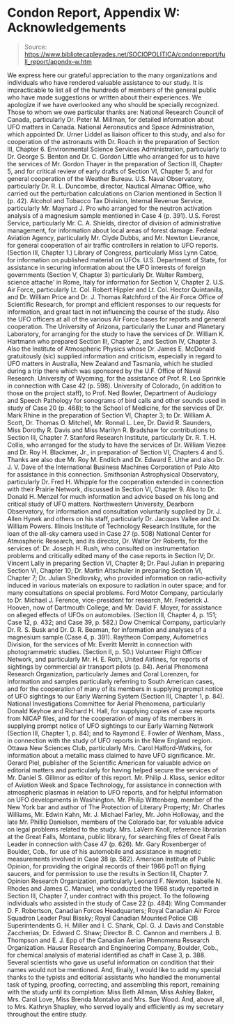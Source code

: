 # Condon Report, Appendix W: Acknowledgements

> Source: https://www.bibliotecapleyades.net/SOCIOPOLITICA/condonreport/full_report/appndx-w.htm

We express here our grateful appreciation to the many organizations and individuals who have rendered valuable assistance to our study. It is impracticable to list all of the hundreds of members of the general public who have made suggestions or written about their experiences. We apologize if we have overlooked any who should be specially recognized. Those to whom we owe particular thanks are:
National Research Council of Canada, particularly Dr. Peter M. Millman, for detailed information about UFO matters in Canada.
National Aeronautics and Space Administration, which appointed Dr. Urner Liddel as liaison officer to this study, and also for cooperation of the astronauts with Dr. Roach in the preparation of Section III, Chapter 6.
Environmental Science Services Administration, particularly to Dr. George S. Benton and Dr. C. Gordon Little who arranged for us to have the services of Mr. Gordon Thayer in the preparation of Section III, Chapter 5, and for critical review of early drafts of Section VI, Chapter 5; and for general cooperation of the Weather Bureau.
U.S. Naval Observatory, particularly Dr. R. L. Duncombe, director, Nautical Almanac Office, who carried out the perturbation calculations on Clarion mentioned in Section II (p. 42).
Alcohol and Tobacco Tax Division, Internal Revenue Service, particularly Mr. Maynard J. Pro who arranged for the neutron activation analysis of a magnesium sample mentioned in Case 4 (p. 391).
U.S. Forest Service, particularly Mr. C. A. Shields, director of division of administrative management, for information about local areas of forest damage.
Federal Aviation Agency, particularly Mr. Clyde Dubbs, and Mr. Newton Lieurance, for general cooperation of air traffic controllers in relation to UFO reports. (Section III, Chapter 1.)
Library of Congress, particularly Miss Lynn Catoe, for information on published material on UFOs.
U.S. Department of State, for assistance in securing information about the UFO interests of foreign governments (Section V, Chapter 3) particularly Dr. Walter Ramberg, science attache' in Rome, Italy for information for Section V, Chapter 2.
U.S. Air Force, particularly Lt. Col. Robert Hippler and Lt. Col. Hector Quintanilla, and Dr. William Price and Dr. J. Thomas Ratchford of the Air Force Office of Scientific Research, for prompt and efficient responses to our requests for information, and great tact in not influencing the course of the study. Also the UFO officers at all of the various Air Force bases for reports and general cooperation.
The University of Arizona, particularly the Lunar and Planetary Laboratory, for arranging for the study to have the services of Dr. William K. Hartmann who prepared Section III, Chapter 2, and Section IV, Chapter 3. Also the Institute of Atmospheric Physics whose Dr. James E. McDonald gratuitously (sic) supplied information and criticism, especially in regard to UFO matters in Australia, New Zealand and Tasmania, which he studied during a trip there which was sponsored by the U.F. Office of Naval Research.
University of Wyoming, for the assistance of Prof. R. Leo Sprinkle in connection with Case 42 (p. 598).
University of Colorado, (in addition to those on the project staff), to Prof. Ned Bowler, Department of Audiology and Speech Pathology for sonograms of bird calls and other sounds used in study of Case 20 (p. 468); to the School of Medicine, for the services of Dr. Mark Rhine in the preparation of Section VI, Chapter 3; to Dr. William A. Scott, Dr. Thomas O. Mitchell, Mr. Ronnal L. Lee, Dr. David R. Saunders, Miss Dorothy R. Davis and Miss Marilyn R. Bradshaw for contributions to Section III, Chapter 7.
Stanford Research Institute, particularly Dr. R. T. H. Collis, who arranged for the study to have the services of Dr. William Viezee and Dr. Roy H. Blackmer, Jr., in preparation of Section VI, Chapters 4 and 5. Thanks are also due Mr. Roy M. Endlich and Dr. Edward E. Uthe
and also Dr. J. V. Dave of the International Business Machines Corporation of Palo Alto for assistance in this connection.
Smithsonian Astrophysical Observatory, particularly Dr. Fred H. Whipple for the cooperation extended in connection with their Prairie Network, discussed in Section VI, Chapter 9. Also to Dr. Donald H. Menzel for much information and advice based on his long and critical study of UFO matters.
Northwestern University, Dearborn Observatory, for information and consultation voluntarily supplied by Dr. J. Allen Hynek and others on his staff, particularly Dr. Jacques Vallee and Dr. William Powers.
Illinois Institute of Technology Research Institute, for the loan of the all-sky camera used in Case 27 (p. 508)
National Center for Atmospheric Research, and its director, Dr. Walter Orr Roberts, for the services of: Dr. Joseph H. Rush, who consulted on instrumentation problems and critically edited many of the case reports in Section IV; Dr. Vincent Lally in preparing Section VI, Chapter 8; Dr. Paul Julian in preparing Section VI, Chapter 10; Dr. Martin Altschuler in preparing Section VI, Chapter 7; Dr. Julian Shedlovsky, who provided information on radio-activity induced in various materials on exposure to radiation in outer space; and for many consultations on special problems.
Ford Motor Company, particularly to Dr. Michael J. Ference, vice-president for research, Mr. Frederick J. Hooven, now of Dartmouth College, and Mr. David F. Moyer, for assistance on alleged effects of UFOs on automobiles. (Section III, Chapter 4, p. 151; Case 12, p. 432; and Case 39, p. 582.)
Dow Chemical Company, particularly Dr. R. S. Busk and Dr. D. R. Beaman, for information and analyses of a magnesium sample (Case 4, p. 391).
Raytheon Company, Autometrics Division, for the services of Mr. Everitt Merritt in connection with photogrammetric studies. (Section II, p. 50.)
Volunteer Flight Officer Network, and particularly Mr. H. E. Roth, United Airlines, for reports of sightings by commercial air transport pilots (p. 84).
Aerial Phenomena Research Organization, particularly James and Coral Lorenzen, for information and samples particularly referring to South American cases, and for the cooperation of many of its members in supplying prompt notice of UFO sightings to our Early Warning System (Section III, Chapter 1, p. 84).
National Investigations Committee for Aerial Phenomena, particularly Donald Keyhoe and Richard H. Hall, for supplying copies of case reports from NICAP files, and for the cooperation of many of its members in supplying prompt notice of UFO sightings to our Early Warning Network (Section III, Chapter 1, p. 84); and to Raymond E. Fowler of Wenham, Mass., in connection with the study of UFO reports in the New England region.
Ottawa New Sciences Club, particularly Mrs. Carol Halford-Watkins, for information about a metallic mass claimed to have UFO significance.
Mr. Gerard Piel, publisher of the Scientific American for valuable advice on editorial matters and particularly for having helped secure the services of Mr. Daniel S. Gillmor as editor of this report.
Mr. Philip J. Klass, senior editor of Aviation Week and Space Technology, for assistance in connection with atmospheric plasmas in relation to UFO reports, and for helpful information on UFO developments in Washington.
Mr. Philip Wittenberg, member of the New York bar and author of The Protection of Literary Property; Mr. Charles Williams, Mr. Edwin Kahn, Mr. J. Michael Farley, Mr. John Holloway, and the late Mr. Phillip Danielson, members of the Colorado bar, for valuable advice on legal problems related to the study.
Mrs. LaVern Knoll, reference librarian at the Great Falls, Montana, public library, for searching files of Great Falls Leader in connection with Case 47 (p. 626).
Mr. Gary Rosenberger of Boulder, Cob., for use of his automobile and assistance in magnetic measurements involved in Case 38 (p. 582).
American Institute of Public Opinion, for providing the original records of their 1966 po11 on flying saucers, and for permission to use the results in Section III, Chapter 7.
Opinion Research Organization, particularly Leonard F. Newton, Isabelle N. Rhodes and James C. Manuel, who conducted the 1968 study reported in Section III, Chapter 7, under contract with this project.
To the following individuals who assisted in the study of Case 22 (p. 484): Wing Commander D. F. Robertson, Canadian Forces Headquarters; Royal Canadian Air Force Squadron Leader Paul Bissky; Royal Canadian Mounted Police CIB Superintendents G. H. Miller and I. C. Shank, Cpl. G. J. Davis and Constable Zaccherias; Dr. Edward C. Shaw; Director B. C. Cannon and members J. B. Thompson and E. J. Epp of the Canadian Aerian Phenomena Research Organization.
Hauser Research and Engineering Company, Boulder, Cob., for chemical analysis of material identified as chaff in Case 3, p. 388.
Several scientists who gave us useful information on condition that their names would not be mentioned.
And, finally, I would like to add my special thanks to the typists and editorial assistants who handled the monumental task of typing, proofing, correcting, and assembling this report, remaining with the study until its completion: Miss Beth Allman, Miss Ashley Baker, Mrs. Carol Love, Miss Brenda Montalvo and Mrs. Sue Wood. And, above all, to Mrs. Kathryn Shapley, who served loyally and efficiently as my secretary throughout the entire study.
